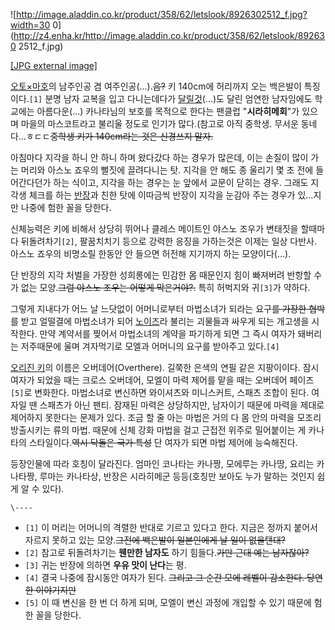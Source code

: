![http://image.aladdin.co.kr/product/358/62/letslook/8926302512_f.jpg?width=30
0](http://z4.enha.kr/http://image.aladdin.co.kr/product/358/62/letslook/892630
2512_f.jpg)

[[JPG external
image]](http://image.aladdin.co.kr/product/358/62/letslook/8926302512_f.jpg)

[오토×마호](%EC%98%A4%ED%86%A0%C3%97%EB%A7%88%ED%98%B8.md)의 남주인공 겸
여주인공(...).<del>음?</del> 키 140cm에 허리까지 오는 백은발이 특징이다.`[1]` 분명 남자 교복을 입고 다니는데다가
[달릴](%EB%B6%88%EC%95%8C.md)[것](%EC%9E%90%EC%A7%80.md)(...)도 달린 엄연한 남자임에도
학교에는 아름다운(...) 카나타님의 보호를 목적으로 한다는 팬클럽 "**시라히메회**"가 있으며 마을의 마스코트라고 불리울 정도로 인기가
많다.(참고로 아직 중학생. 무서운 동네다...ㅎㄷㄷ<del>중학생 키가 140cm라는 것은 신경쓰지 말자.</del>

아침마다 지각을 하니 안 하니 하며 왔다갔다 하는 경우가 많은데, 이는 손질이 많이 가는 머리와 아스노 죠우의 뻘짓에 끌려다니는 탓. 지각을
안 해도 종 울리기 몇 초 전에 들어간다던가 하는 식이고, 지각을 하는 경우는 눈 앞에서 교문이 닫히는 경우. 그래도 지각생 체크를 하는
[반장](%EB%B0%98%EC%9E%A5.md)과 친한 탓에 이따금씩 반장이 지각을 눈감아 주는 경우가 있...지만 나중에 험한 꼴을
당한다.

신체능력은 키에 비해서 상당히 뛰어나 클레스 메이트인 야스노 조우가 변태짓을 할때마다 뒤돌려차기`[2]`, 팔꿈치치기 등으로 강력한 응징을
가하는것은 이제는 일상 다반사. 아스노 죠우의 비명소릴 한동안 안 들으면 허전해 지기까지 하는 모양이다(...).

단 반장의 지각 처벌을 가장한 성희롱에는 민감한 몸 때문인지 힘이 빠져버려 반항할 수가 없는 모양.<del>그럼 야스노 조우는 어떻게
막은거야?.</del> 특히 허벅지와 귀`[3]`가 약하다.

그렇게 지내다가 어느 날 느닷없이 어머니로부터 마법소녀가 되라는 요구<del>를 가장한 협박</del>를 받고 얼떨결에 마법소녀가 되어
[노이즈](%EB%85%B8%EC%9D%B4%EC%A6%88.md)라 불리는 괴물들과 싸우게 되는 개고생을 시작한다. 만약 계약서를
찢어서 마법소녀의 계약을 파기하게 되면 그 즉시 여자가 돼버리는 저주때문에 울며 겨자먹기로 모엘과 어머니의 요구를 받아주고 있다.`[4]`

[오리진 키](%EC%98%A4%EB%A6%AC%EC%A7%84%20%ED%82%A4.md)의 이름은 오버데어(Overthere).
길쭉한 은색의 연필 같은 지팡이이다. 잠시 여자가 되었을 때는 크로스 오버데어, 모엘이 마력 제어를 맡을 때는 오버데어 페이즈`[5]`로
변화한다. 마법소녀로 변신하면 와이셔츠와 미니스커트, 스패츠 조합이 된다. 여자일 땐 스패츠가 아닌 팬티. 잠재된 마력은 상당하지만,
남자이기 때문에 마력을 제대로 제어하지 못한다는 문제가 있다. 조금 할 줄 아는 마법은 거의 다 몸 안의 마력을 모조리 방출시키는 류의
마법. 때문에 신체 강화 마법을 걸고 근접전 위주로 밀어붙이는 게 카나타의 스타일이다.<del>역시 닥돌은 국가 특성</del> 단 여자가
되면 마법 제어에 능숙해진다.

등장인물에 따라 호칭이 달라진다. 엄마인 코나타는 카나짱, 모에루는 카나땅, 요리는 카나타짱, 루마는 카나타상, 반장은 시라히메군
등등(호칭만 보아도 누가 말하는 것인지 쉽게 알 수 있다).

`\----`

  * `[1]` 이 머리는 어머니의 격렬한 반대로 기르고 있다고 한다. 지금은 정까지 붙어서 자르지 못하고 있는 모양.<del>그전에 백은발이 일본인에게 날 일이 없을탠대?</del>
  * `[2]` 참고로 뒤돌려차기는 **웬만한 남자도** 하기 힘들다.<del>가만 근대 예는 남자잖아?</del>
  * `[3]` 귀는 반장에 의하면 **우유 맛이 난다**는 평.
  * `[4]` 결국 나중에 잠시동안 여자가 된다. <del>그리고 그 순간 모에 레벨이 감소한다. 당연한 이야기지만</del>
  * `[5]` 이 때 변신을 한 번 더 하게 되며, 모엘이 변신 과정에 개입할 수 있기 때문에 험한 꼴을 당한다.

